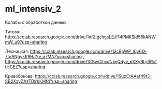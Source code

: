 # ml_intensiv_2
Колабы с обработкой данных

Титова: https://colab.research.google.com/drive/1nfZigchgsLEJf14PMKSId55kANWmW_u9?usp=sharing

Лесницкая: https://colab.research.google.com/drive/13cBpWP_I6y6Q-7tgANgykR9HJYy_q7MN?usp=sharing  ,   https://colab.research.google.com/drive/1GSwCihxcNkgQdyy_nXXy9Ly0RcftHGEZ?usp=sharing

Кривобокова: https://colab.research.google.com/drive/1SuzCtAAef49t3-SB0XxyZAzTDlrkKMfd?usp=sharing

